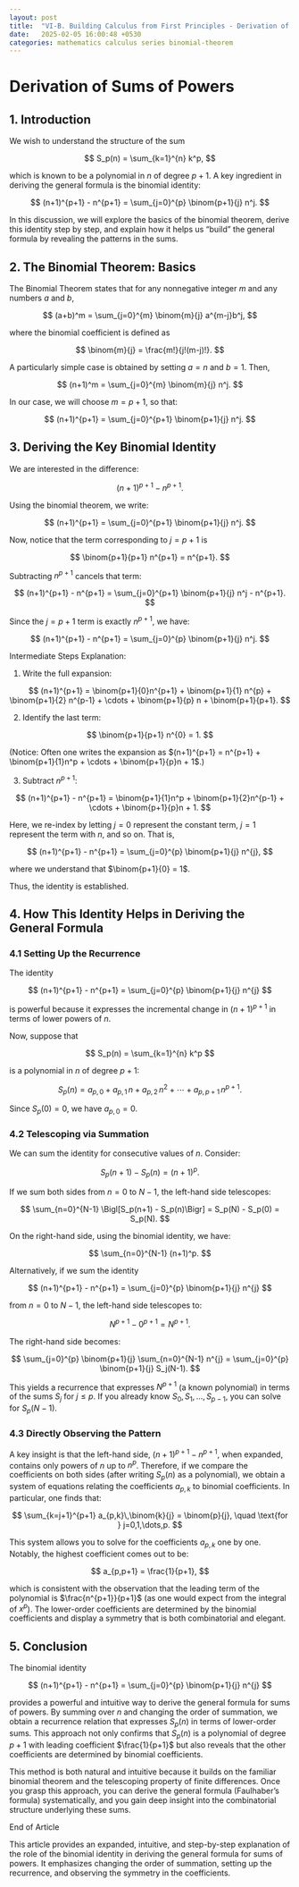 ```yaml
---
layout: post
title:  "VI-B. Building Calculus from First Principles - Derivation of Sums of Powers"
date:   2025-02-05 16:00:48 +0530
categories: mathematics calculus series binomial-theorem
---
```


# Derivation of Sums of Powers

## 1. Introduction

We wish to understand the structure of the sum


$$
S_p(n) = \sum_{k=1}^{n} k^p,
$$

which is known to be a polynomial in $n$ of degree $p+1$. A key ingredient in deriving the general formula is the binomial identity:


$$
(n+1)^{p+1} - n^{p+1} = \sum_{j=0}^{p} \binom{p+1}{j} n^j.
$$

In this discussion, we will explore the basics of the binomial theorem, derive this identity step by step, and explain how it helps us “build” the general formula by revealing the patterns in the sums.

## 2. The Binomial Theorem: Basics

The Binomial Theorem states that for any nonnegative integer $m$ and any numbers $a$ and $b$,


$$
(a+b)^m = \sum_{j=0}^{m} \binom{m}{j} a^{m-j}b^j,
$$

where the binomial coefficient is defined as


$$
\binom{m}{j} = \frac{m!}{j!(m-j)!}.
$$

A particularly simple case is obtained by setting $a = n$ and $b = 1$. Then,


$$
(n+1)^m = \sum_{j=0}^{m} \binom{m}{j} n^j.
$$

In our case, we will choose $m = p+1$, so that:


$$
(n+1)^{p+1} = \sum_{j=0}^{p+1} \binom{p+1}{j} n^j.
$$

## 3. Deriving the Key Binomial Identity

We are interested in the difference:


$$
(n+1)^{p+1} - n^{p+1}.
$$

Using the binomial theorem, we write:


$$
(n+1)^{p+1} = \sum_{j=0}^{p+1} \binom{p+1}{j} n^j.
$$

Now, notice that the term corresponding to $j = p+1$ is


$$
\binom{p+1}{p+1} n^{p+1} = n^{p+1}.
$$

Subtracting $n^{p+1}$ cancels that term:


$$
(n+1)^{p+1} - n^{p+1} = \sum_{j=0}^{p+1} \binom{p+1}{j} n^j - n^{p+1}.
$$

Since the $j = p+1$ term is exactly $n^{p+1}$, we have:


$$
(n+1)^{p+1} - n^{p+1} = \sum_{j=0}^{p} \binom{p+1}{j} n^j.
$$

Intermediate Steps Explanation:

1. Write the full expansion:


$$
(n+1)^{p+1} = \binom{p+1}{0}n^{p+1} + \binom{p+1}{1} n^{p} + \binom{p+1}{2} n^{p-1} + \cdots + \binom{p+1}{p} n + \binom{p+1}{p+1}.
$$


2. Identify the last term:


$$
\binom{p+1}{p+1} n^{0} = 1.
$$

(Notice: Often one writes the expansion as $(n+1)^{p+1} = n^{p+1} + \binom{p+1}{1}n^p + \cdots + \binom{p+1}{p}n + 1$.)


3. Subtract $n^{p+1}$:


$$
(n+1)^{p+1} - n^{p+1} = \binom{p+1}{1}n^p + \binom{p+1}{2}n^{p-1} + \cdots + \binom{p+1}{p}n + 1.
$$

Here, we re-index by letting $j = 0$ represent the constant term, $j=1$ represent the term with $n$, and so on. That is,


$$
(n+1)^{p+1} - n^{p+1} = \sum_{j=0}^{p} \binom{p+1}{j} n^{j},
$$

where we understand that $\binom{p+1}{0} = 1$.



Thus, the identity is established.

## 4. How This Identity Helps in Deriving the General Formula

### 4.1 Setting Up the Recurrence

The identity


$$
(n+1)^{p+1} - n^{p+1} = \sum_{j=0}^{p} \binom{p+1}{j} n^{j}
$$

is powerful because it expresses the incremental change in $(n+1)^{p+1}$ in terms of lower powers of $n$.

Now, suppose that


$$
S_p(n) = \sum_{k=1}^{n} k^p
$$

is a polynomial in $n$ of degree $p+1$:


$$
S_p(n) = a_{p,0} + a_{p,1}\,n + a_{p,2}\,n^2 + \cdots + a_{p,p+1}\,n^{p+1}.
$$

Since $S_p(0)=0$, we have $a_{p,0} = 0$.

### 4.2 Telescoping via Summation

We can sum the identity for consecutive values of $n$. Consider:


$$
S_p(n+1) - S_p(n) = (n+1)^p.
$$

If we sum both sides from $n=0$ to $N-1$, the left-hand side telescopes:


$$
\sum_{n=0}^{N-1} \Bigl[S_p(n+1) - S_p(n)\Bigr] = S_p(N) - S_p(0) = S_p(N).
$$

On the right-hand side, using the binomial identity, we have:


$$
\sum_{n=0}^{N-1} (n+1)^p.
$$

Alternatively, if we sum the identity


$$
(n+1)^{p+1} - n^{p+1} = \sum_{j=0}^{p} \binom{p+1}{j} n^{j}
$$

from $n=0$ to $N-1$, the left-hand side telescopes to:


$$
N^{p+1} - 0^{p+1} = N^{p+1}.
$$

The right-hand side becomes:


$$
\sum_{j=0}^{p} \binom{p+1}{j} \sum_{n=0}^{N-1} n^{j} = \sum_{j=0}^{p} \binom{p+1}{j} S_j(N-1).
$$

This yields a recurrence that expresses $N^{p+1}$ (a known polynomial) in terms of the sums $S_j$ for $j \le p$. If you already know $S_0, S_1, \dots, S_{p-1}$, you can solve for $S_p(N-1)$.

### 4.3 Directly Observing the Pattern

A key insight is that the left-hand side, $(n+1)^{p+1} - n^{p+1}$, when expanded, contains only powers of $n$ up to $n^p$. Therefore, if we compare the coefficients on both sides (after writing $S_p(n)$ as a polynomial), we obtain a system of equations relating the coefficients $a_{p,k}$ to binomial coefficients. In particular, one finds that:


$$
\sum_{k=j+1}^{p+1} a_{p,k}\,\binom{k}{j} = \binom{p}{j}, \quad \text{for } j=0,1,\dots,p.
$$

This system allows you to solve for the coefficients $a_{p,k}$ one by one. Notably, the highest coefficient comes out to be:


$$
a_{p,p+1} = \frac{1}{p+1},
$$

which is consistent with the observation that the leading term of the polynomial is $\frac{n^{p+1}}{p+1}$ (as one would expect from the integral of $x^p$). The lower-order coefficients are determined by the binomial coefficients and display a symmetry that is both combinatorial and elegant.

## 5. Conclusion

The binomial identity


$$
(n+1)^{p+1} - n^{p+1} = \sum_{j=0}^{p} \binom{p+1}{j} n^{j}
$$

provides a powerful and intuitive way to derive the general formula for sums of powers. By summing over $n$ and changing the order of summation, we obtain a recurrence relation that expresses $S_p(n)$ in terms of lower-order sums. This approach not only confirms that $S_p(n)$ is a polynomial of degree $p+1$ with leading coefficient $\frac{1}{p+1}$ but also reveals that the other coefficients are determined by binomial coefficients.

This method is both natural and intuitive because it builds on the familiar binomial theorem and the telescoping property of finite differences. Once you grasp this approach, you can derive the general formula (Faulhaber’s formula) systematically, and you gain deep insight into the combinatorial structure underlying these sums.

End of Article

This article provides an expanded, intuitive, and step-by-step explanation of the role of the binomial identity in deriving the general formula for sums of powers. It emphasizes changing the order of summation, setting up the recurrence, and observing the symmetry in the coefficients.